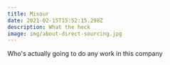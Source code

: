 ```yaml
---
title: Misour
date: 2021-02-15T15:52:15.298Z
description: What the heck
image: img/about-direct-sourcing.jpg
---
```

Who's actually going to do any work in this company